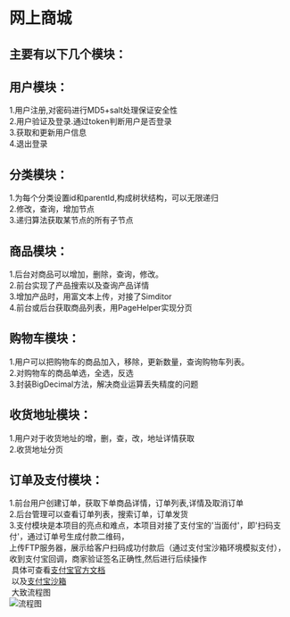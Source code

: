 网上商城
====
主要有以下几个模块：<br>
----
用户模块：
--
1.用户注册,对密码进行MD5+salt处理保证安全性<br>
2.用户验证及登录.通过token判断用户是否登录<br>
3.获取和更新用户信息<br>
4.退出登录<br>

分类模块：
---
1.为每个分类设置id和parentId,构成树状结构，可以无限递归<br>
2.修改，查询，增加节点<br>
3.递归算法获取某节点的所有子节点<br>

商品模块：
---
1.后台对商品可以增加，删除，查询，修改。<br>
2.前台实现了产品搜索以及查询产品详情<br>
3.增加产品时，用富文本上传，对接了Simditor<br>
4.前台或后台获取商品列表，用PageHelper实现分页<br>

购物车模块：
---
1.用户可以把购物车的商品加入，移除，更新数量，查询购物车列表。<br>
2.对购物车的商品单选，全选，反选<br>
3.封装BigDecimal方法，解决商业运算丢失精度的问题<br>

收货地址模块：
---
1.用户对于收货地址的增，删，查，改，地址详情获取<br>
2.收货地址分页<br>

订单及支付模块：
---
1.前台用户创建订单，获取下单商品详情，订单列表,详情及取消订单<br>
2.后台管理可以查看订单列表，搜索订单，订单发货<br>
3.支付模块是本项目的亮点和难点，本项目对接了支付宝的'当面付'，即'扫码支付'，通过订单号生成付款二维码，<br>
 上传FTP服务器，展示给客户扫码成功付款后（通过支付宝沙箱环境模拟支付），收到支付宝回调，商家验证签名正确性,然后进行后续操作<br>
  具体可查看[支付宝官方文档](https://doc.open.alipay.com/docs/doc.htm?spm=a219a.7629140.0.0.Q4tRmQ&treeId=193&articleId=105072&docType=1)<br>
  以及[支付宝沙箱](https://openhome.alipay.com/platform/appDaily.htm?tab=info)<br>
  大致流程图 <br>
  ![流程图](https://img.alicdn.com/top/i1/LB14VRALXXXXXcnXXXXXXXXXXXX)
